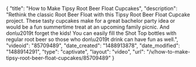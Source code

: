 {
    "title": "How to Make Tipsy Root Beer Float Cupcakes",
    "description": "Rethink the classic Root Beer Float with this Tipsy Root Beer Float Cupcake project. These tasty cupcakes make for a great bachelor party idea or would be a fun summertime treat at an upcoming family picnic. And don\u2019t forget the kids! You can easily fill the Shot Top bottles with regular root beer so those who don\u2019t drink can have fun as well.",
    "videoid": "85709489",
    "date_created": "1488913878",
    "date_modified": "1488914291",
    "type": "captivate",
    "layout": "video",
    "url": "\/v\/how-to-make-tipsy-root-beer-float-cupcakes\/85709489"
}